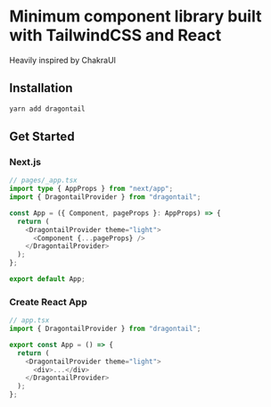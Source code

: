 # Minimum component library built with TailwindCSS and React

Heavily inspired by ChakraUI

## Installation

```bash
yarn add dragontail
```

## Get Started

### Next.js

```typescript
// pages/_app.tsx
import type { AppProps } from "next/app";
import { DragontailProvider } from "dragontail";

const App = ({ Component, pageProps }: AppProps) => {
  return (
    <DragontailProvider theme="light">
      <Component {...pageProps} />
    </DragontailProvider>
  );
};

export default App;
```

### Create React App

```typescript
// app.tsx
import { DragontailProvider } from "dragontail";

export const App = () => {
  return (
    <DragontailProvider theme="light">
      <div>...</div>
    </DragontailProvider>
  );
};
```
